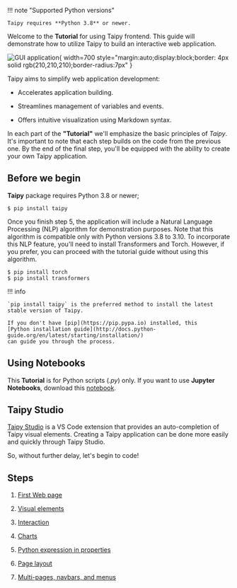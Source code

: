 !!! note "Supported Python versions"

    Taipy requires **Python 3.8** or newer.

Welcome to the **Tutorial** for using Taipy frontend. This guide will demonstrate how to utilize
Taipy to build an interactive web application.

![GUI application](step_07/result.png){ width=700 style="margin:auto;display:block;border: 4px solid rgb(210,210,210);border-radius:7px" }

Taipy aims to simplify web application development:

- Accelerates application building.

- Streamlines management of variables and events.

- Offers intuitive visualization using Markdown syntax.

In each part of the **"Tutorial"** we'll emphasize the basic principles of *Taipy*. It's 
important to note that each step builds on the code from the previous one. By the end of the 
final step, you'll be equipped with the ability to create your own Taipy application.

## Before we begin

**Taipy** package requires Python 3.8 or newer;

``` console
$ pip install taipy
```

Once you finish step 5, the application will include a Natural Language Processing (NLP) algorithm 
for demonstration purposes. Note that this algorithm is compatible only with Python versions 3.8 
to 3.10. To incorporate this NLP feature, you'll need to install Transformers and Torch. 
However, if you prefer, you can proceed with the tutorial guide without using this algorithm.   

``` console
$ pip install torch
$ pip install transformers
```

!!! info 

    `pip install taipy` is the preferred method to install the latest stable version of Taipy.
    
    If you don't have [pip](https://pip.pypa.io) installed, this 
    [Python installation guide](http://docs.python-guide.org/en/latest/starting/installation/)
    can guide you through the process.

## Using Notebooks

This **Tutorial** is for Python scripts (*.py*) only. If you want to use **Jupyter Notebooks**, 
download this [notebook](./tutorial.ipynb).

## Taipy Studio

[Taipy Studio](../../../manuals/studio/index.md) is a VS Code extension that provides an 
auto-completion of Taipy visual elements. Creating a Taipy application can be done more easily 
and quickly through Taipy Studio.

So, without further delay, let's begin to code!

## Steps

1. [First Web page](step_01/step_01.md)

2. [Visual elements](step_02/step_02.md)

3. [Interaction](step_03/step_03.md)

4. [Charts](step_04/step_04.md)

5. [Python expression in properties](step_05/step_05.md)

6. [Page layout](step_06/step_06.md)

7. [Multi-pages, navbars, and menus](step_07/step_07.md)
